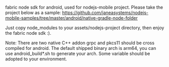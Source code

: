 fabric node sdk for android, used for nodejs-mobile project.
Please take the project below as a sample:
https://github.com/janeasystems/nodejs-mobile-samples/tree/master/android/native-gradle-node-folder

Just copy node_modules to your assets/nodejs-project directory, then enjoy the fabric node sdk :).

Note:
There are two native C++ addon grpc and pkcs11 should be cross compiled for android.
The default shipped binary arch is arm64, you can use android_build*.sh to generate your arch.
Some variable should be adopted to your environment.



